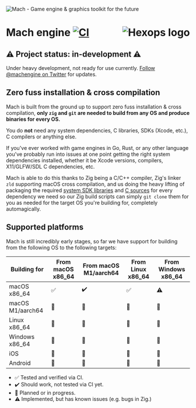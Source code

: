 <img alt="Mach - Game engine & graphics toolkit for the future" src="https://raw.githubusercontent.com/hexops/media/main/mach/logo_tagline_semi.svg"></img>

# Mach engine [![CI](https://github.com/hexops/engine/workflows/CI/badge.svg)](https://github.com/hexops/engine/actions) <a href="https://hexops.com"><img align="right" alt="Hexops logo" src="https://raw.githubusercontent.com/hexops/media/main/readme.svg"></img></a>

## ⚠️ Project status: in-development ⚠️

Under heavy development, not ready for use currently. [Follow @machengine on Twitter](https://twitter.com/machengine) for updates.

## Zero fuss installation & cross compilation

Mach is built from the ground up to support zero fuss installation & cross compilation, **only `zig` and `git` are needed to build from any OS and produce binaries for every OS.**

You do **not** need any system dependencies, C libraries, SDKs (Xcode, etc.), C compilers or anything else.

If you've ever worked with game engines in Go, Rust, or any other language you've probably run into issues at one point getting the right system dependencies installed, whether it be Xcode versions, compilers, X11/GLFW/SDL C dependencies, etc.

Mach is able to do this thanks to Zig being a C/C++ compiler, Zig's linker `zld` supporting macOS cross compilation, and us doing the heavy lifting of packaging the required [system SDK libraries](https://github.com/hexops/sdk-macos-11.3) and [C sources](glfw/upstream/) for every dependency we need so our Zig build scripts can simply `git clone` them for you as needed for the target OS you're building for, completely automagically.

## Supported platforms

Mach is still incredibly early stages, so far we have support for building from the following OS to the following targets:

| Building for     | From macOS x86_64 | From macOS M1/aarch64 | From Linux x86_64 | From Windows x86_64 |
|------------------|-------------------|-----------------------|-------------------|---------------------|
| macOS x86_64     | ✅                | ✔️                      | ✅                | ⚠️                   |
| macOS M1/aarch64 | 🏃                | 🏃                     | 🏃                | 🏃                  |
| Linux x86_64     | 🏃                | 🏃                     | 🏃                | 🏃                  |
| Windows x86_64   | 🏃                | 🏃                     | 🏃                | 🏃                  |
| iOS              | 🏃                | 🏃                     | 🏃                | 🏃                  | 
| Android          | 🏃                | 🏃                     | 🏃                | 🏃                  | 

* ✅ Tested and verified via CI.
* ✔️ Should work, not tested via CI yet.
* 🏃 Planned or in progress.
* ⚠️ Implemented, but has known issues (e.g. bugs in Zig.)
